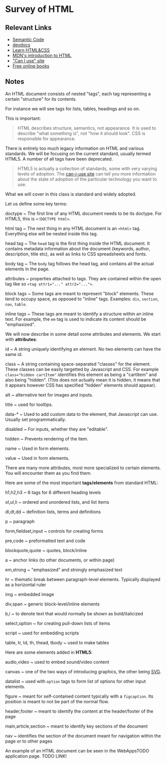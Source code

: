 # Survey of HTML

## Relevant Links

- [Semantic Code](https://boagworld.com/dev/semantic-code-what-why-how/)
- [devdocs](http://devdocs.io/)
- [Learn HTML&CSS](http://learn.shayhowe.com/html-css/)
- [MDN's introduction to HTML](https://developer.mozilla.org/en-US/docs/Web/Guide/HTML/Introduction)
- ["Can I use" site](http://caniuse.com/)
- [Free online books](https://github.com/vhf/free-programming-books/blob/master/free-programming-books.md#html--css)

## Notes

An HTML document consists of nested "tags", each tag representing a certain "structure" for its contents.

For instance we will see tags for lists, tables, headings and so on.

This is important:

> HTML describes structure, semantics, not appearance. It is used to describe "what something is", not "how it should look". CSS is responsible for appearance.

There is entirely too much legacy information on HTML and various standards. We will be focusing on the current standard, usually termed HTML5. A number of all tags have been deprecated.

> HTML5 is actually a collection of standards, some with very varying levels of adoption. The [can-i-use site](http://caniuse.com/) can tell you more information about the state of adoption of the particular technology you want to use.

What we will cover in this class is standard and widely adopted.

Let us define some key terms:

doctype
  ~ The first line of any HTML document needs to be its doctype. For HTML5, this is `<!DOCTYPE html>`.

html tag
  ~ The next thing in any HTML document is an `<html>` tag. Everything else will be nested inside this tag.

head tag
  ~ The `head` tag is the first thing inside the HTML document. It contains metadata information about the document (keywords, author, description, title etc), as well as links to CSS spreadsheets and fonts.

body tag
  ~ The `body` tag follows the head tag, and contains all the actual elements in the page.

attributes
  ~ properties attached to tags. They are contained within the open tag like so `<tag attr1="..." attr2="...">`.

block tags
  ~ Some tags are meant to represent "block" elements. These tend to occupy space, as opposed to "inline" tags. Examples: `div`, `section`, `nav`, `table`.

inline tags
  ~ These tags are meant to identify a structure within an inline text. For example, the `em` tag is used to indicate its content should be "emphasized".

We will now describe in some detail some attributes and elements. We start with **attributes**:

id
  ~ A string uniquely identifying an element. No two elements can have the same id.

class
  ~ A string containing space-separated "classes" for the element. These classes can be easily targetted by Javascript and CSS. For example `class="hidden cartItem"` identifies this element as being a "cartItem" and also being "hidden". (This does not actually mean it is hidden, it means that it appears however CSS has specified "hidden" elements should appear).

alt
  ~ alternative text for images and inputs.

title
  ~ used for tooltips.

data-*
  ~ Used to add custom data to the element, that Javascript can use. Usually set programmatically.

disabled
  ~ For inputs, whether they are "editable".

hidden
  ~ Prevents rendering of the item.

name
  ~ Used in form elements.

value
  ~ Used in form elements.

There are many more attributes, most more specialized to certain elements. You will encounter them as you find them.

Here are some of the most important **tags/elements** from standard HTML:

h1,h2,h3
  ~ 6 tags for 6 different heading levels

ol,ul,li
  ~ ordered and unordered lists, and list items

dl,dt,dd
  ~ definition lists, terms and definitions

p
  ~ paragraph

form,fieldset,input
  ~ controls for creating forms

pre,code
  ~ preformatted text and code

blockquote,quote
  ~ quotes, block/inline

a
  ~ anchor links (to other documents, or within page)

em,strong
  ~ "emphasized" and strongly emphasized text

hr
  ~ thematic break between paragraph-level elements. Typically displayed as a horizontal ruler

img
  ~ embedded image

div,span
  ~ generic block-level/inline elements

b,i
  ~ to denote text that would normally be shown as bold/italicized

select,option
  ~ for creating pull-down lists of items

script
  ~ used for embedding scripts

table, tr, td, th, thead, tbody
  ~ used to make tables

Here are some elements added in **HTML5**:

audio,video
  ~ used to embed sound/video content

canvas
  ~ one of the two ways of introducing graphics, the other being [SVG](https://developer.mozilla.org/en-US/docs/Web/SVG).

datalist
  ~ used with `option` tags to form list of options for other input elements.

figure
  ~ meant for self-contained content typically with a `figcaption`. Its position is meant to not be part of the normal flow.

header,footer
  ~ meant to identify the content at the header/footer of the page

main,article,section
  ~ meant to identify key sections of the document

nav
  ~ identifies the section of the document meant for navigation within the page or to other pages

An example of an HTML document can be seen in the WebAppsTODO application page. TODO LINK!
